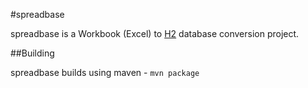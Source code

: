 #spreadbase

spreadbase is a Workbook (Excel) to [H2](http://h2database.com/html/main.html) database conversion project. 

##Building

spreadbase builds using maven - `mvn package`